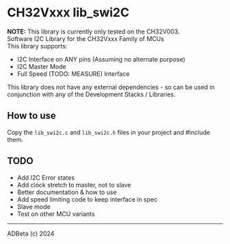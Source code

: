 # CH32Vxxx lib_swi2C

**NOTE:** This library is currently only tested on the CH32V003.  
Software I2C Library for the CH32Vxxx Family of MCUs  
This library supports:  
* I2C Interface on ANY pins (Assuming no alternate purpose)
* I2C Master Mode
* Full Speed (TODO: MEASURE) Interface

This library does not have any external dependencies - so can be used in
conjunction with any of the Development Stacks / Libraries.

## How to use
Copy the `lib_swi2c.c` and `lib_swi2c.h` files in your project and #include them.


## TODO
* Add I2C Error states
* Add clock stretch to master, not to slave
* Better documentation & how to use
* Add speed limiting code to keep interface in spec
* Slave mode
* Test on other MCU variants

----
ADBeta (c)    2024
